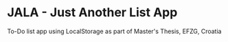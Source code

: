 # JALA - Just Another List App
 To-Do list app using LocalStorage as part of Master's Thesis, EFZG, Croatia
